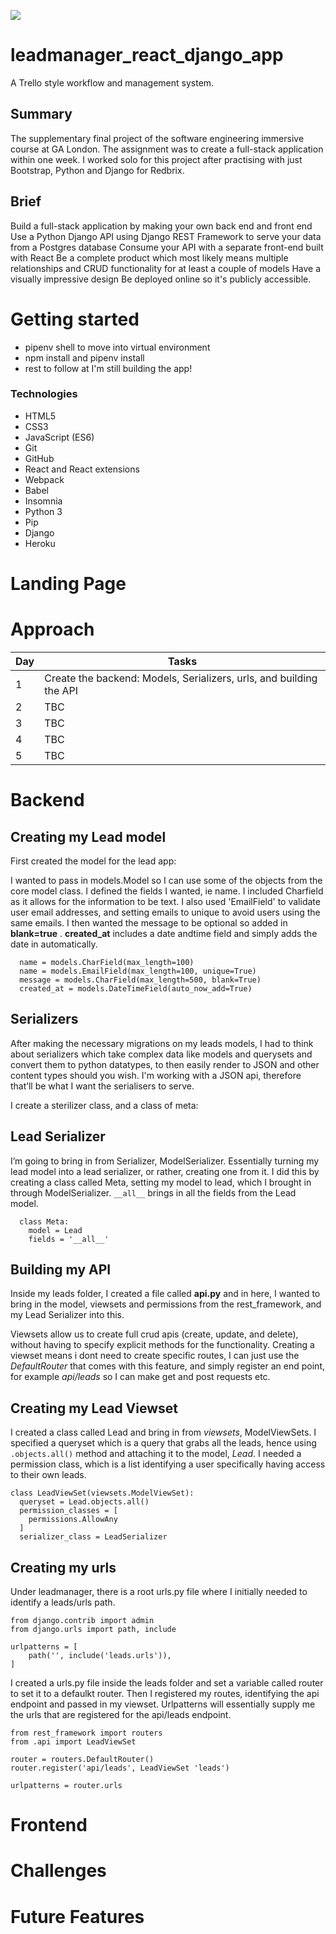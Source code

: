 ![](https://ga-dash.s3.amazonaws.com/production/assets/logo-9f88ae6c9c3871690e33280fcf557f33.png) 


# leadmanager_react_django_app
A Trello style workflow and management system.

## Summary
The supplementary final project of the software engineering immersive course at GA London. The assignment was to create a full-stack application within one week. I worked solo for this project after practising with just Bootstrap, Python and Django for Redbrix.

## Brief
Build a full-stack application by making your own back end and front end
Use a Python Django API using Django REST Framework to serve your data from a Postgres database
Consume your API with a separate front-end built with React
Be a complete product which most likely means multiple relationships and CRUD functionality for at least a couple of models
Have a visually impressive design
Be deployed online so it's publicly accessible.

# Getting started 
- pipenv shell to move into virtual environment
- npm install and pipenv install 
- rest to follow at I'm still building the app! 

### Technologies
- HTML5
- CSS3
- JavaScript (ES6)
- Git
- GitHub
- React and React extensions
- Webpack
- Babel
- Insomnia
- Python 3
- Pip
- Django
- Heroku

# Landing Page 

# Approach

| Day | Tasks |
| --- | --- |
| 1 | Create the backend: Models, Serializers, urls, and building the API |
| 2 | TBC |
| 3 | TBC |
| 4 | TBC|
| 5 | TBC |

# Backend 

## Creating my Lead model 
First created the model for the lead app:

I wanted to pass in models.Model so I can use some of the objects from the core model class. I defined the fields I wanted, ie name. I included Charfield as it allows for the information to be text.
I also used 'EmailField' to validate user email addresses, and setting emails to unique to avoid users using the same emails. 
I then wanted the message to be optional so added in **blank=true** .
**created_at** includes a date andtime field and simply adds the date in automatically.

```class Lead(models.Model):
  name = models.CharField(max_length=100)
  name = models.EmailField(max_length=100, unique=True)
  message = models.CharField(max_length=500, blank=True)
  created_at = models.DateTimeField(auto_now_add=True)
``` 

## Serializers

After making the necessary migrations on my leads models, I had to think about serializers which take complex data like models and querysets and convert them to python datatypes, to then easily render to JSON and other content types should you wish. I'm working with a JSON api, therefore that’ll be what I want the serialisers to serve. 

I create a sterilizer class, and a class of meta: 

## Lead Serializer 

I’m going to bring in from Serializer, ModelSerializer. Essentially turning my lead model into a lead serializer, or rather, creating one from it.
I did this by creating a class called Meta, setting my model to lead, which I brought in through ModelSerializer. 
`__all__` brings in all the fields from the Lead model.

```class LeadSerializer(serializers.ModelSerializer):
  class Meta: 
    model = Lead
    fields = '__all__'
```

## Building my API

Inside my leads folder, I created a file called **api.py** and in here, I wanted to bring in the model, viewsets and permissions from the rest_framework, and my Lead Serializer into this.

Viewsets allow us to create full crud apis (create, update, and delete), without having to specify explicit methods for the functionality. Creating a viewset means i dont need to create specific routes, I can just use the *DefaultRouter* that comes with this feature, and simply register an end point, for example *api/leads* so I can make get and post requests etc. 

## Creating my Lead Viewset

I created a class called Lead and bring in from *viewsets*, ModelViewSets. I specified a queryset which is a query that grabs all the leads, hence using `.objects.all()` method and attaching it to the model, *Lead*. I needed a permission class, which is a list identifying a user specifically having access to their own leads. 


```
class LeadViewSet(viewsets.ModelViewSet):
  queryset = Lead.objects.all()
  permission_classes = [
    permissions.AllowAny
  ]
  serializer_class = LeadSerializer

```

## Creating my urls 

Under leadmanager, there is a root urls.py file where I initially needed to identify a leads/urls path.

```
from django.contrib import admin
from django.urls import path, include  

urlpatterns = [
    path('', include('leads.urls')),
]
```

I created a urls.py file inside the leads folder and set a variable called router to set it to a defaulkt router. Then I registered my routes, identifying the api endpoint and passed in my viewset. Urlpatterns will essentially supply me the urls that are registered for the api/leads endpoint. 

```
from rest_framework import routers 
from .api import LeadViewSet

router = routers.DefaultRouter()
router.register('api/leads', LeadViewSet 'leads')

urlpatterns = router.urls

```


# Frontend

# Challenges

# Future Features



